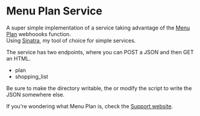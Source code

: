 # Menu Plan Service	
A super simple implementation of a service taking advantage of the [Menu Plan](http://menuplan.app) webhoooks function.  
Using [Sinatra](http://sinatrarb.com), my tool of choice for simple services.  

The service has two endpoints, where you can POST a JSON and then GET an HTML.

- plan
- shopping_list

Be sure to make the directory writable, the or modify the script to write the JSON somewhere else.

If you're wondering what Menu Plan is, check the [Support website](http://menuplan.app).